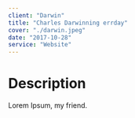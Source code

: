 ```yaml
---
client: "Darwin"
title: "Charles Darwinning errday"
cover: "./darwin.jpeg"
date: "2017-10-28"
service: "Website"
---
```

# Description

Lorem Ipsum, my friend.
